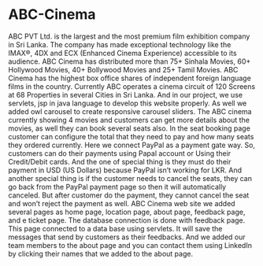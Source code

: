 # ABC-Cinema

ABC PVT Ltd. is the largest and the most premium film exhibition company in Sri 
Lanka. The company has made exceptional technology like the IMAX®️, 4DX and ECX 
(Enhanced Cinema Experience) accessible to its audience. ABC Cinema has distributed more 
than 75+ Sinhala Movies, 60+ Hollywood Movies, 40+ Bollywood Movies and 25+ Tamil 
Movies. ABC Cinema has the highest box office shares of independent foreign language films 
in the country. Currently ABC operates a cinema circuit of 120 Screens at 68 Properties in
several Cities in Sri Lanka.
And in our project, we use servlets, jsp in java language to develop this website 
properly. As well we added owl carousel to create responsive carousel sliders.
The ABC cinema currently showing 4 movies and customers can get more details about 
the movies, as well they can book several seats also. In the seat booking page customer can 
configure the total that they need to pay and how many seats they ordered currently. Here we 
connect PayPal as a payment gate way. So, customers can do their payments using Papal 
account or Using their Credit/Debit cards. And the one of special thing is they must do their 
payment in USD (US Dollars) because PayPal isn’t working for LKR. And another special 
thing is if the customer needs to cancel the seats, they can go back from the PayPal payment 
page so then it will automatically canceled. But after customer do the payment, they cannot 
cancel the seat and won’t reject the payment as well. 
ABC Cinema web site we added several pages as home page, location page, about page, 
feedback page, and e ticket page. The database connection is done with feedback page. This 
page connected to a data base using servlets. It will save the messages that send by customers 
as their feedbacks. And we added our team members to the about page and you can contact 
them using LinkedIn by clicking their names that we added to the about page.
